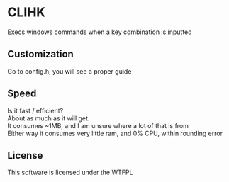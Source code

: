 # CLIHK
Execs windows commands when a key combination is inputted

## Customization
Go to config.h, you will see a proper guide

## Speed
Is it fast / efficient?  
About as much as it will get.  
It consumes ~1MB, and I am unsure where a lot of that is from  
Either way it consumes very little ram, and 0% CPU, within rounding error

## License
This software is licensed under the WTFPL
